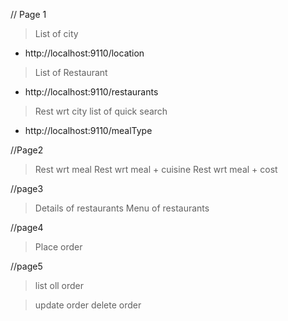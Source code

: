 // Page 1
> List of city
* http://localhost:9110/location
> List of Restaurant
* http://localhost:9110/restaurants

> Rest wrt city
> list of quick search
* http://localhost:9110/mealType


//Page2
> Rest wrt meal
> Rest wrt meal + cuisine
> Rest wrt meal + cost

//page3
> Details of restaurants
> Menu of restaurants

//page4
> Place order

//page5
> list oll order

> update order
> delete order

